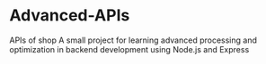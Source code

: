 # Advanced-APIs
APIs of shop
A small project for learning advanced processing and optimization in backend development using Node.js and Express

